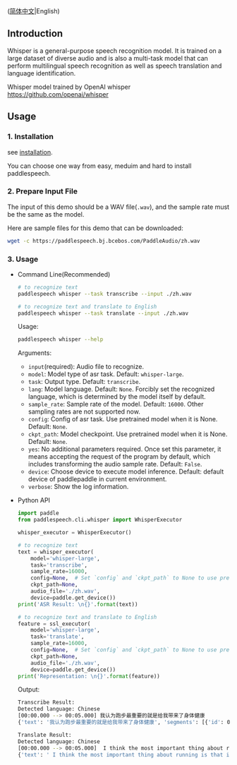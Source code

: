 ([简体中文](./README_cn.md)|English)

## Introduction
Whisper is a general-purpose speech recognition model. It is trained on a large dataset of diverse audio and is also a multi-task model that can perform multilingual speech recognition as well as speech translation and language identification.

Whisper model trained by OpenAI whisper https://github.com/openai/whisper

## Usage
 ### 1. Installation
 see [installation](https://github.com/PaddlePaddle/PaddleSpeech/blob/develop/docs/source/install.md).

 You can choose one way from easy, meduim and hard to install paddlespeech.

 ### 2. Prepare Input File
 The input of this demo should be a WAV file(`.wav`), and the sample rate must be the same as the model.

 Here are sample files for this demo that can be downloaded:
 ```bash
 wget -c https://paddlespeech.bj.bcebos.com/PaddleAudio/zh.wav
 ```

 ### 3. Usage
 - Command Line(Recommended)
   ```bash
   # to recognize text 
   paddlespeech whisper --task transcribe --input ./zh.wav

   # to recognize text and translate to English
   paddlespeech whisper --task translate --input ./zh.wav
   ```

   Usage:
   ```bash
   paddlespeech whisper --help
   ```
   Arguments:
   - `input`(required): Audio file to recognize.
   - `model`: Model type of asr task. Default: `whisper-large`.
   - `task`: Output type. Default: `transcribe`.
   - `lang`: Model language. Default: `None`. Forcibly set the recognized language, which is determined by the model itself by default.
   - `sample_rate`: Sample rate of the model. Default: `16000`. Other sampling rates are not supported now.
   - `config`: Config of asr task. Use pretrained model when it is None. Default: `None`.
   - `ckpt_path`: Model checkpoint. Use pretrained model when it is None. Default: `None`.
   - `yes`: No additional parameters required. Once set this parameter, it means accepting the request of the program by default, which includes transforming the audio sample rate. Default: `False`.
   - `device`: Choose device to execute model inference. Default: default device of paddlepaddle in current environment.
   - `verbose`: Show the log information.


 - Python API
   ```python
   import paddle
   from paddlespeech.cli.whisper import WhisperExecutor

   whisper_executor = WhisperExecutor()

   # to recognize text 
   text = whisper_executor(
       model='whisper-large',
       task='transcribe',
       sample_rate=16000,
       config=None,  # Set `config` and `ckpt_path` to None to use pretrained model.
       ckpt_path=None,
       audio_file='./zh.wav',
       device=paddle.get_device())
   print('ASR Result: \n{}'.format(text))

   # to recognize text and translate to English
   feature = ssl_executor(
       model='whisper-large',
       task='translate',
       sample_rate=16000,
       config=None,  # Set `config` and `ckpt_path` to None to use pretrained model.
       ckpt_path=None,
       audio_file='./zh.wav',
       device=paddle.get_device())
   print('Representation: \n{}'.format(feature))
   ```

   Output:
   ```bash
   Transcribe Result:
   Detected language: Chinese
   [00:00.000 --> 00:05.000] 我认为跑步最重要的就是给我带来了身体健康
   {'text': '我认为跑步最重要的就是给我带来了身体健康', 'segments': [{'id': 0, 'seek': 0, 'start': 0.0, 'end': 5.0, 'text': '我认为跑步最重要的就是给我带来了身体健康', 'tokens': [50364, 1654, 7422, 97, 13992, 32585, 31429, 8661, 24928, 1546, 5620, 49076, 4845, 99, 34912, 19847, 29485, 44201, 6346, 115, 50614], 'temperature': 0.0, 'avg_logprob': -0.23577967557040128, 'compression_ratio': 0.28169014084507044, 'no_speech_prob': 0.028302080929279327}], 'language': 'zh'}

   Translate Result:
   Detected language: Chinese
   [00:00.000 --> 00:05.000]  I think the most important thing about running is that it brings me good health.
   {'text': ' I think the most important thing about running is that it brings me good health.', 'segments': [{'id': 0, 'seek': 0, 'start': 0.0, 'end': 5.0, 'text': ' I think the most important thing about running is that it brings me good health.', 'tokens': [50364, 286, 519, 264, 881, 1021, 551, 466, 2614, 307, 300, 309, 5607, 385, 665, 1585, 13, 50614], 'temperature': 0.0, 'avg_logprob': -0.47945233395225123, 'compression_ratio': 1.095890410958904, 'no_speech_prob': 0.028302080929279327}], 'language': 'zh'}